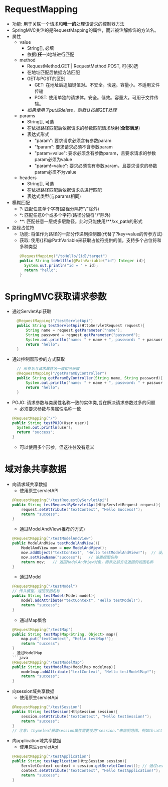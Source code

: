 # RequestMapping
- 功能: 用于关联一个请求和**唯一的**处理该请求的控制器方法
- SpringMVC关注的是RequestMapping的属性，而非被注解修饰的方法名。
- 属性
  - value
    - String[], 必填
    - 依据(**任一**)地址进行匹配
  - method
    - RequestMethod.GET | RequestMethod.POST, 可(多)选
    - 在地址匹配后依据方法匹配
    - GET与POST的区别
      - GET: 在地址后追加键值对。不安全。快速。容量小。不适用文件传输
      - POST: 使用单独的请求体。安全。低效。容量大。可用于文件传输。
    - _如果使用了put或delete，则默认按照GET处理_
  - params
    - String[], 可选
    - 在依据路径匹配后依据请求的参数匹配请求映射(**全部满足**)
    - 表达式形式
      - "param": 要求请求必须含有参数param
      - "!param": 要求请求必须不含参数param
      - "param=value": 要求必须含有参数param，且要求请求的参数param必须为value
      - "param!=value": 要求必须含有参数param，且要求请求的参数param必须不为value
  - headers
    - String[], 可选
    - 在依据路径匹配后依据请求头进行匹配
    - 表达式类型(与params相同)
- 模糊匹配
  - ?: 匹配任意单个字符(路径分隔符"/"除外)
  - \*: 匹配任意0个或多个字符(路径分隔符"/"除外)
  - \*\*: 匹配任意一层或多层路径。此时只能使用/\*\*/xx_path的形式
- 路径占位符
  - 功能: 将值作为路径的一部分传递到控制器(代替了?key=value的传参方式)
  - 获取: 使用{}和@PathVariable来获取占位符提供的值。支持多个占位符和多种类型
    ```java
    @RequestMapping("/toHello/{id}/target")
    public String toHellllo(@PathVariable("id") Integer id){
      System.out.println("id = " + id);
      return "hello";
    }
    ```
    
# SpringMVC获取请求参数
- 通过ServletApi获取
  ```java
    @RequestMapping("/testServletApi")
    public String testServletApi(HttpServletRequest request){
        String name = request.getParameter("name");
        String password = request.getParameter("password");
        System.out.println("name: " + name + ", password: " + password);
        return "hello";
    }
  ```
- 通过控制器形参的方式获取
  ```java
    // 形参名与请求属性名一致即可获取
    @RequestMapping("/getParamByController")
    public String getParamByController(String name, String password){
        System.out.println("name: " + name + ", password: " + password);
        return "hello";
    }
  ```
- POJO: 请求参数与类属性名称一致的实体类,旨在解决请求参数过多的问题
  - 必须要求参数与类属性名称一致
  ```java
  @RequestMapping("/")
  public String testPOJO(User user){
    System.out.println(user);
    return "success";
  }
  ```
  - 可以使用多个形参，但这往往没有意义

# 域对象共享数据
- 向请求域共享数据
  - 使用原生servletAPI
  ```java
  @RequestMapping("/testRequestByServletApi")
  public String testRequestByServletApi(HttpServletRequest request){
      request.setAttribute("textContext", "Hello Success!");
      return "success";
  }
  ```
  - 通过ModelAndView(推荐的方式)
  ```java
  @RequestMapping("/testModelAndView")
  public ModelAndView testModelAndView(){
      ModelAndView mov = new ModelAndView();
      mov.addObject("textContext", "Hello testModelAndView!");  // 设置请求域属性
      mov.setViewName("success");   // 设置视图名称
      return mov;   // 返回ModelAndView对象，而非之前方法返回的视图名称
  }
  ```
  - 通过Model
  ```java
  @RequestMapping("/testModel")
  // 传入模型，返回视图名称
  public String testModel(Model model){
      model.addAttribute("textContext", "Hello testModel!");
      return "success";
  }
  ```
  - 通过Map集合
  ```java
  @RequestMapping("/testMap")
  public String testMap(Map<String, Object> map){
      map.put("textContext", "Hello testMap!");
      return "success";
  }
  - 通过ModelMap
  ```java
  @RequestMapping("/testModelMap")
  public String testModelMap(ModelMap modelmap){
      modelmap.addAttribute("textContext", "Hello testModelMap!");
      return "success";
  }
  ```
- 向session域共享数据
  - 使用原生servletApi
  ```java
  @RequestMapping("/testSession")
  public String testSession(HttpSession session){
      session.setAttribute("textContext", "Hello testSession!");
      return "success";
  }
  // 注意: thymeleaf获取session属性需要使用"session."来指明范围，例如th:attr_name="${session.xxx}"
  ```
- 向application域共享数据
  - 使用原生servletApi
  ```java
  @RequestMapping("/testApplication")
  public String testApplication(HttpSession session){
      ServletContext context = session.getServletContext(); // 通过session获取application
      context.setAttribute("textContext", "Hello testApplication!");
      return "success";
  }
  ```
